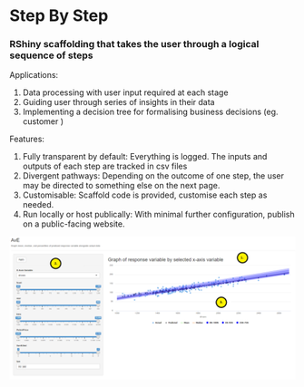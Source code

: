 # Step By Step
### RShiny scaffolding that takes the user through a logical sequence of steps

Applications:
1. Data processing with user input required at each stage
2. Guiding user through series of insights in their data
3. Implementing a decision tree for formalising business decisions (eg. customer )

Features:
1. Fully transparent by default: Everything is logged. The inputs and outputs of each step are tracked in csv files
2. Divergent pathways: Depending on the outcome of one step, the user may be directed to something else on the next page.
3. Customisable: Scaffold code is provided, customise each step as needed.
4. Run locally or host publically: With minimal further configuration, publish on a public-facing website.

![The User Interface](/inst/www/screenshot_1.png)
